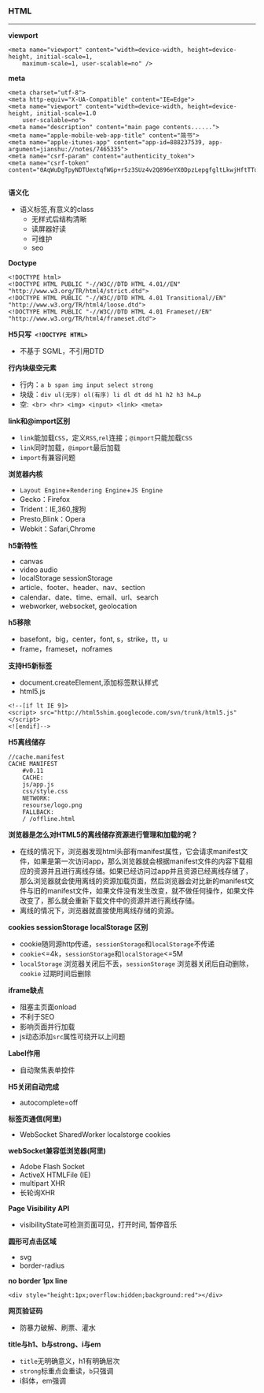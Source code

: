 
### HTML
---


**viewport**
```
<meta name="viewport" content="width=device-width, height=device-height, initial-scale=1,
    maximum-scale=1, user-scalable=no" />
```


**meta**
```
<meta charset="utf-8">
<meta http-equiv="X-UA-Compatible" content="IE=Edge">
<meta name="viewport" content="width=device-width, height=device-height, initial-scale=1.0
    user-scalable=no">
<meta name="description" content="main page contents......">
<meta name="apple-mobile-web-app-title" content="简书">
<meta name="apple-itunes-app" content="app-id=888237539, app-argument=jianshu://notes/7465335">
<meta name="csrf-param" content="authenticity_token">
<meta name="csrf-token" content="0AqWuDgTpyNDTUextqfWGp+r5z3SUz4v2Q896eYX0DpzLepgfgltLkwjHftTTqUaHgyE2ZXl44I7u64xlAK0fQ==">


```



**语义化**
- 语义标签,有意义的class 
  - 无样式后结构清晰
  - 读屏器好读
  - 可维护
  - seo 


**Doctype**
```
<!DOCTYPE html>
<!DOCTYPE HTML PUBLIC "-//W3C//DTD HTML 4.01//EN" "http://www.w3.org/TR/html4/strict.dtd">
<!DOCTYPE HTML PUBLIC "-//W3C//DTD HTML 4.01 Transitional//EN" "http://www.w3.org/TR/html4/loose.dtd">
<!DOCTYPE HTML PUBLIC "-//W3C//DTD HTML 4.01 Frameset//EN" "http://www.w3.org/TR/html4/frameset.dtd">
```

**H5只写` <!DOCTYPE HTML>`**
- 不基于 SGML，不引用DTD


**行内块级空元素**
- 行内：`a b span img input select strong`
- 块级：`div ul(无序) ol(有序) li dl dt dd h1 h2 h3 h4…p`
- 空:` <br> <hr> <img> <input> <link> <meta>`


**link和@import区别**
- `link`能加载`CSS`，定义`RSS`,`rel`连接；`@import`只能加载`CSS`
- `link`同时加载，`@import`最后加载
- `import`有兼容问题


**浏览器内核**
- `Layout Engine`+`Rendering Engine`+`JS Engine` 
- Gecko：Firefox
- Trident：IE,360,搜狗
- Presto,Blink：Opera
- Webkit：Safari,Chrome


**h5新特性**
- canvas
- video audio 
- localStorage sessionStorage
- article、footer、header、nav、section
- calendar、date、time、email、url、search
- webworker, websocket, geolocation
  

**h5移除**
- basefont，big，center，font, s，strike，tt，u
- frame，frameset，noframes
  

**支持H5新标签**
- document.createElement,添加标签默认样式
- html5.js
```
<!--[if lt IE 9]>
<script> src="http://html5shim.googlecode.com/svn/trunk/html5.js"</script>
<![endif]-->
```


**H5离线储存** 
```
//cache.manifest
CACHE MANIFEST
    #v0.11
    CACHE:
    js/app.js
    css/style.css
    NETWORK:
    resourse/logo.png
    FALLBACK:
    / /offline.html
```


**浏览器是怎么对HTML5的离线储存资源进行管理和加载的呢？**
- 在线的情况下，浏览器发现html头部有manifest属性，它会请求manifest文件，如果是第一次访问app，那么浏览器就会根据manifest文件的内容下载相应的资源并且进行离线存储。如果已经访问过app并且资源已经离线存储了，那么浏览器就会使用离线的资源加载页面，然后浏览器会对比新的manifest文件与旧的manifest文件，如果文件没有发生改变，就不做任何操作，如果文件改变了，那么就会重新下载文件中的资源并进行离线存储。
- 离线的情况下，浏览器就直接使用离线存储的资源。


**cookies sessionStorage localStorage 区别**
- cookie随同源http传递，`sessionStorage`和`localStorage`不传递 
- `cookie`<=4k，`sessionStorage`和`localStorage`<=5M
- `localStorage` 浏览器关闭后不丢，`sessionStorage`  浏览器关闭后自动删除，`cookie`  过期时间后删除
  

**iframe缺点**
- 阻塞主页面onload
- 不利于SEO
- 影响页面并行加载
- js动态添加`src`属性可绕开以上问题


**Label作用**
- 自动聚焦表单控件


**H5关闭自动完成**
- autocomplete=off


**标签页通信(阿里)**
- WebSocket SharedWorker localstorge cookies
 

**webSocket兼容低浏览器(阿里)**
- Adobe Flash Socket 
- ActiveX HTMLFile (IE) 
- multipart XHR 
- 长轮询XHR


**Page Visibility API**
- visibilityState可检测页面可见，打开时间, 暂停音乐


**圆形可点击区域**
- svg
- border-radius


**no border 1px line**
```
<div style="height:1px;overflow:hidden;background:red"></div>
```


**网页验证码**
- 防暴力破解、刷票、灌水


**title与h1、b与strong、i与em**
- `title`无明确意义，h1有明确层次
- `strong`标重点会重读，`b`只强调
- i斜体，em强调



 
